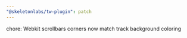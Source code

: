 ```yaml
---
"@skeletonlabs/tw-plugin": patch
---
```


chore: Webkit scrollbars corners now match track background coloring
